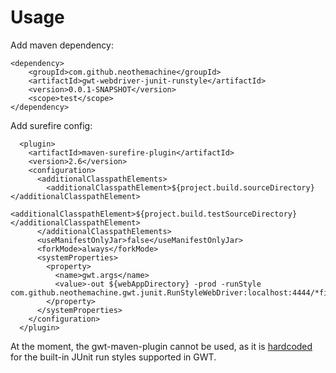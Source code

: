 Usage
=====

Add maven dependency:

```
<dependency>
	<groupId>com.github.neothemachine</groupId>
	<artifactId>gwt-webdriver-junit-runstyle</artifactId>
	<version>0.0.1-SNAPSHOT</version>
	<scope>test</scope>
</dependency>
```

Add surefire config:

```
  <plugin>
    <artifactId>maven-surefire-plugin</artifactId>
    <version>2.6</version>
    <configuration>
      <additionalClasspathElements>
        <additionalClasspathElement>${project.build.sourceDirectory}</additionalClasspathElement>
        <additionalClasspathElement>${project.build.testSourceDirectory}</additionalClasspathElement>
      </additionalClasspathElements>
      <useManifestOnlyJar>false</useManifestOnlyJar>
      <forkMode>always</forkMode>
      <systemProperties>
        <property>
          <name>gwt.args</name>
          <value>-out ${webAppDirectory} -prod -runStyle com.github.neothemachine.gwt.junit.RunStyleWebDriver:localhost:4444/*firefox</value>
        </property>
      </systemProperties>
    </configuration>
  </plugin>
```

At the moment, the gwt-maven-plugin cannot be used, as it is 
[hardcoded](https://github.com/gwt-maven-plugin/gwt-maven-plugin/blob/master/src/main/java/org/codehaus/mojo/gwt/shell/TestMojo.java#L298)
for the built-in JUnit run styles supported in GWT. 